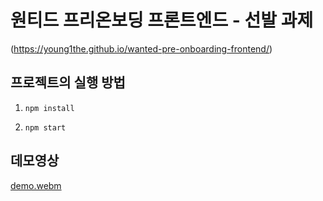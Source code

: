 # 원티드 프리온보딩 프론트엔드 - 선발 과제

(https://young1the.github.io/wanted-pre-onboarding-frontend/)

## 프로젝트의 실행 방법

1. `npm install`

2. `npm start`

## 데모영상

[demo.webm](https://user-images.githubusercontent.com/86599495/207873378-7e2943ed-9582-4b5b-b960-d4b7dd3b4ff0.webm)

